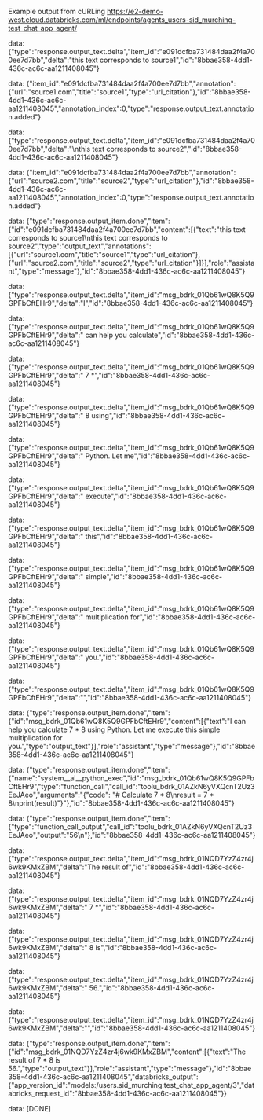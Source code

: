 Example output from cURLing https://e2-demo-west.cloud.databricks.com/ml/endpoints/agents_users-sid_murching-test_chat_app_agent/

data: {"type":"response.output_text.delta","item_id":"e091dcfba731484daa2f4a700ee7d7bb","delta":"this text corresponds to source1","id":"8bbae358-4dd1-436c-ac6c-aa1211408045"}


data: {"item_id":"e091dcfba731484daa2f4a700ee7d7bb","annotation":{"url":"source1.com","title":"source1","type":"url_citation"},"id":"8bbae358-4dd1-436c-ac6c-aa1211408045","annotation_index":0,"type":"response.output_text.annotation.added"}

data: {"type":"response.output_text.delta","item_id":"e091dcfba731484daa2f4a700ee7d7bb","delta":"\nthis text corresponds to source2","id":"8bbae358-4dd1-436c-ac6c-aa1211408045"}

data: {"item_id":"e091dcfba731484daa2f4a700ee7d7bb","annotation":{"url":"source2.com","title":"source2","type":"url_citation"},"id":"8bbae358-4dd1-436c-ac6c-aa1211408045","annotation_index":0,"type":"response.output_text.annotation.added"}

data: {"type":"response.output_item.done","item":{"id":"e091dcfba731484daa2f4a700ee7d7bb","content":[{"text":"this text corresponds to source1\nthis text corresponds to source2","type":"output_text","annotations":[{"url":"source1.com","title":"source1","type":"url_citation"},{"url":"source2.com","title":"source2","type":"url_citation"}]}],"role":"assistant","type":"message"},"id":"8bbae358-4dd1-436c-ac6c-aa1211408045"}

data: {"type":"response.output_text.delta","item_id":"msg_bdrk_01Qb61wQ8K5Q9GPFbCftEHr9","delta":"I","id":"8bbae358-4dd1-436c-ac6c-aa1211408045"}

data: {"type":"response.output_text.delta","item_id":"msg_bdrk_01Qb61wQ8K5Q9GPFbCftEHr9","delta":" can help you calculate","id":"8bbae358-4dd1-436c-ac6c-aa1211408045"}

data: {"type":"response.output_text.delta","item_id":"msg_bdrk_01Qb61wQ8K5Q9GPFbCftEHr9","delta":" 7 *","id":"8bbae358-4dd1-436c-ac6c-aa1211408045"}

data: {"type":"response.output_text.delta","item_id":"msg_bdrk_01Qb61wQ8K5Q9GPFbCftEHr9","delta":" 8 using","id":"8bbae358-4dd1-436c-ac6c-aa1211408045"}

data: {"type":"response.output_text.delta","item_id":"msg_bdrk_01Qb61wQ8K5Q9GPFbCftEHr9","delta":" Python. Let me","id":"8bbae358-4dd1-436c-ac6c-aa1211408045"}

data: {"type":"response.output_text.delta","item_id":"msg_bdrk_01Qb61wQ8K5Q9GPFbCftEHr9","delta":" execute","id":"8bbae358-4dd1-436c-ac6c-aa1211408045"}

data: {"type":"response.output_text.delta","item_id":"msg_bdrk_01Qb61wQ8K5Q9GPFbCftEHr9","delta":" this","id":"8bbae358-4dd1-436c-ac6c-aa1211408045"}

data: {"type":"response.output_text.delta","item_id":"msg_bdrk_01Qb61wQ8K5Q9GPFbCftEHr9","delta":" simple","id":"8bbae358-4dd1-436c-ac6c-aa1211408045"}

data: {"type":"response.output_text.delta","item_id":"msg_bdrk_01Qb61wQ8K5Q9GPFbCftEHr9","delta":" multiplication for","id":"8bbae358-4dd1-436c-ac6c-aa1211408045"}

data: {"type":"response.output_text.delta","item_id":"msg_bdrk_01Qb61wQ8K5Q9GPFbCftEHr9","delta":" you.","id":"8bbae358-4dd1-436c-ac6c-aa1211408045"}

data: {"type":"response.output_text.delta","item_id":"msg_bdrk_01Qb61wQ8K5Q9GPFbCftEHr9","delta":"","id":"8bbae358-4dd1-436c-ac6c-aa1211408045"}

data: {"type":"response.output_item.done","item":{"id":"msg_bdrk_01Qb61wQ8K5Q9GPFbCftEHr9","content":[{"text":"I can help you calculate 7 * 8 using Python. Let me execute this simple multiplication for you.","type":"output_text"}],"role":"assistant","type":"message"},"id":"8bbae358-4dd1-436c-ac6c-aa1211408045"}

data: {"type":"response.output_item.done","item":{"name":"system__ai__python_exec","id":"msg_bdrk_01Qb61wQ8K5Q9GPFbCftEHr9","type":"function_call","call_id":"toolu_bdrk_01AZkN6yVXQcnT2Uz3EeJAeo","arguments":"{\"code\": \"# Calculate 7 * 8\\nresult = 7 * 8\\nprint(result)\"}"},"id":"8bbae358-4dd1-436c-ac6c-aa1211408045"}

data: {"type":"response.output_item.done","item":{"type":"function_call_output","call_id":"toolu_bdrk_01AZkN6yVXQcnT2Uz3EeJAeo","output":"56\n"},"id":"8bbae358-4dd1-436c-ac6c-aa1211408045"}

data: {"type":"response.output_text.delta","item_id":"msg_bdrk_01NQD7YzZ4zr4j6wk9KMxZBM","delta":"The result of","id":"8bbae358-4dd1-436c-ac6c-aa1211408045"}

data: {"type":"response.output_text.delta","item_id":"msg_bdrk_01NQD7YzZ4zr4j6wk9KMxZBM","delta":" 7 *","id":"8bbae358-4dd1-436c-ac6c-aa1211408045"}

data: {"type":"response.output_text.delta","item_id":"msg_bdrk_01NQD7YzZ4zr4j6wk9KMxZBM","delta":" 8 is","id":"8bbae358-4dd1-436c-ac6c-aa1211408045"}

data: {"type":"response.output_text.delta","item_id":"msg_bdrk_01NQD7YzZ4zr4j6wk9KMxZBM","delta":" 56.","id":"8bbae358-4dd1-436c-ac6c-aa1211408045"}

data: {"type":"response.output_text.delta","item_id":"msg_bdrk_01NQD7YzZ4zr4j6wk9KMxZBM","delta":"","id":"8bbae358-4dd1-436c-ac6c-aa1211408045"}

data: {"type":"response.output_item.done","item":{"id":"msg_bdrk_01NQD7YzZ4zr4j6wk9KMxZBM","content":[{"text":"The result of 7 * 8 is 56.","type":"output_text"}],"role":"assistant","type":"message"},"id":"8bbae358-4dd1-436c-ac6c-aa1211408045","databricks_output":{"app_version_id":"models:/users.sid_murching.test_chat_app_agent/3","databricks_request_id":"8bbae358-4dd1-436c-ac6c-aa1211408045"}}

data: [DONE]